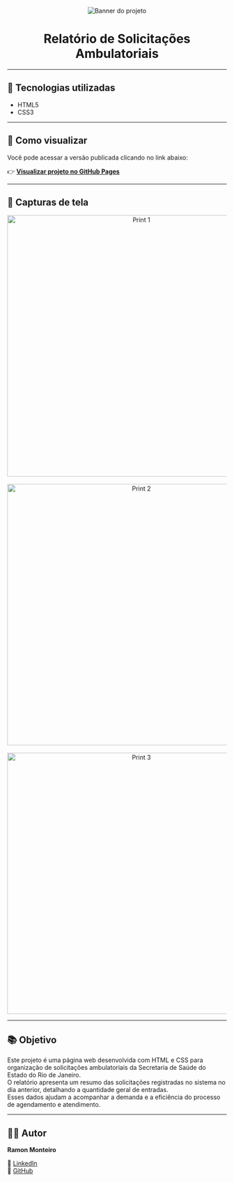 <p align="center">
  <img src="https://github.com/user-attachments/assets/cbc5b142-47ab-4345-899e-2a6f16086b95" alt="Banner do projeto">
</p>

<h1 align="center">Relatório de Solicitações Ambulatoriais</h1>

---

## 🔧 Tecnologias utilizadas

- HTML5  
- CSS3

---

## 🚀 Como visualizar

Você pode acessar a versão publicada clicando no link abaixo:

👉 [**Visualizar projeto no GitHub Pages**](https://monramonteiro.github.io/relatorio-ambulatorial/)

---

## 📸 Capturas de tela

<p align="center">
  <img src="https://github.com/user-attachments/assets/c94ca74c-cdbd-4e24-b526-fa78b8f4557d" alt="Print 1" width="600">
  <br><br>
  <img src="https://github.com/user-attachments/assets/70c07915-5b8a-4673-bbce-a40b387f6b48" alt="Print 2" width="600">
  <br><br>
  <img src="https://github.com/user-attachments/assets/8a0bb3e9-9a3e-48d5-9663-86f03f562f8b" alt="Print 3" width="600">
</p>

---

## 📚 Objetivo

Este projeto é uma página web desenvolvida com HTML e CSS para organização de solicitações ambulatoriais da Secretaria de Saúde do Estado do Rio de Janeiro.  
O relatório apresenta um resumo das solicitações registradas no sistema no dia anterior, detalhando a quantidade geral de entradas.  
Esses dados ajudam a acompanhar a demanda e a eficiência do processo de agendamento e atendimento.

---

## 👨‍💻 Autor

**Ramon Monteiro**  

🔗 [LinkedIn](https://www.linkedin.com/in/ramon-monteiro-1777a6334?utm_source=share&utm_campaign=share_via&utm_content=profile&utm_medium=ios_app)  
🐙 [GitHub](https://github.com/Monramonteiro/)









